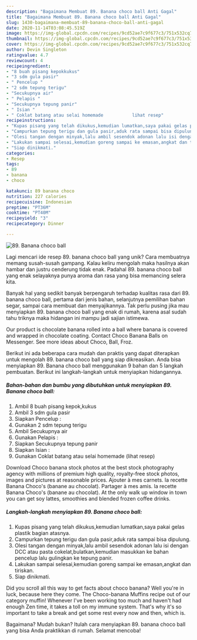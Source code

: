 ```yaml
---
description: "Bagaimana Membuat 89. Banana choco ball Anti Gagal"
title: "Bagaimana Membuat 89. Banana choco ball Anti Gagal"
slug: 1430-bagaimana-membuat-89-banana-choco-ball-anti-gagal
date: 2020-11-14T03:08:45.519Z
image: https://img-global.cpcdn.com/recipes/9cd52ae7c9f677c3/751x532cq70/89-banana-choco-ball-foto-resep-utama.jpg
thumbnail: https://img-global.cpcdn.com/recipes/9cd52ae7c9f677c3/751x532cq70/89-banana-choco-ball-foto-resep-utama.jpg
cover: https://img-global.cpcdn.com/recipes/9cd52ae7c9f677c3/751x532cq70/89-banana-choco-ball-foto-resep-utama.jpg
author: Devin Singleton
ratingvalue: 4.7
reviewcount: 4
recipeingredient:
- "8 buah pisang kepokkukus"
- "3 sdm gula pasir"
- " Pencelup "
- "2 sdm tepung terigu"
- "Secukupnya air"
- " Pelapis "
- "Secukupnya tepung panir"
- " Isian "
- " Coklat batang atau selai homemade           lihat resep"
recipeinstructions:
- "Kupas pisang yang telah dikukus,kemudian lumatkan,saya pakai gelas plastik bagian atasnya."
- "Campurkan tepung terigu dan gula pasir,aduk rata sampai bisa dipulung."
- "Olesi tangan dengan minyak,lalu ambil sesendok adonan lalu isi dengan DCC atau pasta cokelat,bulatkan,kemudian masukkan ke bahan pencelup lalu gulingkan ke tepung panir."
- "Lakukan sampai selesai,kemudian goreng sampai ke emasan,angkat dan tiriskan."
- "Siap dinikmati."
categories:
- Resep
tags:
- 89
- banana
- choco

katakunci: 89 banana choco 
nutrition: 227 calories
recipecuisine: Indonesian
preptime: "PT36M"
cooktime: "PT40M"
recipeyield: "3"
recipecategory: Dinner

---
```



![89. Banana choco ball](https://img-global.cpcdn.com/recipes/9cd52ae7c9f677c3/751x532cq70/89-banana-choco-ball-foto-resep-utama.jpg)

Lagi mencari ide resep 89. banana choco ball yang unik? Cara membuatnya memang susah-susah gampang. Kalau keliru mengolah maka hasilnya akan hambar dan justru cenderung tidak enak. Padahal 89. banana choco ball yang enak selayaknya punya aroma dan rasa yang bisa memancing selera kita.

Banyak hal yang sedikit banyak berpengaruh terhadap kualitas rasa dari 89. banana choco ball, pertama dari jenis bahan, selanjutnya pemilihan bahan segar, sampai cara membuat dan menyajikannya. Tak perlu pusing jika mau menyiapkan 89. banana choco ball yang enak di rumah, karena asal sudah tahu triknya maka hidangan ini mampu jadi sajian istimewa.

Our product is chocolate banana rolled into a ball where banana is covered and wrapped in chocolate coating. Contact Choco Banana Balls on Messenger. See more ideas about Choco, Ball, Froz.


Berikut ini ada beberapa cara mudah dan praktis yang dapat diterapkan untuk mengolah 89. banana choco ball yang siap dikreasikan. Anda bisa menyiapkan 89. Banana choco ball menggunakan 9 bahan dan 5 langkah pembuatan. Berikut ini langkah-langkah untuk menyiapkan hidangannya.

<!--inarticleads1-->

##### Bahan-bahan dan bumbu yang dibutuhkan untuk menyiapkan 89. Banana choco ball:

1. Ambil 8 buah pisang kepok,kukus
1. Ambil 3 sdm gula pasir
1. Siapkan  Pencelup :
1. Gunakan 2 sdm tepung terigu
1. Ambil Secukupnya air
1. Gunakan  Pelapis :
1. Siapkan Secukupnya tepung panir
1. Siapkan  Isian :
1. Gunakan  Coklat batang atau selai homemade           (lihat resep)


Download Choco banana stock photos at the best stock photography agency with millions of premium high quality, royalty-free stock photos, images and pictures at reasonable prices. Ajouter à mes carnets. la recette Banana Choco&#39;s (banane au chocolat). Partager à mes amis. la recette Banana Choco&#39;s (banane au chocolat). At the only walk up window in town you can get soy lattes, smoothies and blended frozen coffee drinks. 

<!--inarticleads2-->

##### Langkah-langkah menyiapkan 89. Banana choco ball:

1. Kupas pisang yang telah dikukus,kemudian lumatkan,saya pakai gelas plastik bagian atasnya.
1. Campurkan tepung terigu dan gula pasir,aduk rata sampai bisa dipulung.
1. Olesi tangan dengan minyak,lalu ambil sesendok adonan lalu isi dengan DCC atau pasta cokelat,bulatkan,kemudian masukkan ke bahan pencelup lalu gulingkan ke tepung panir.
1. Lakukan sampai selesai,kemudian goreng sampai ke emasan,angkat dan tiriskan.
1. Siap dinikmati.


Did you scroll all this way to get facts about choco banana? Well you&#39;re in luck, because here they come. The Choco-banana Muffins recipe out of our category muffin! Whenever I&#39;ve been working too much and haven&#39;t had enough Zen time, it takes a toll on my immune system. That&#39;s why it&#39;s so important to take a break and get some rest every now and then, which is. 

Bagaimana? Mudah bukan? Itulah cara menyiapkan 89. banana choco ball yang bisa Anda praktikkan di rumah. Selamat mencoba!
